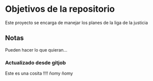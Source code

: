 # Objetivos de la repositorio

Este proyecto se encarga de manejar los planes de la liga de la justicia


## Notas
Pueden hacer lo que quieran...

### Actualizado desde gitjob
Este es una cosita !!!! ñomy ñomy

